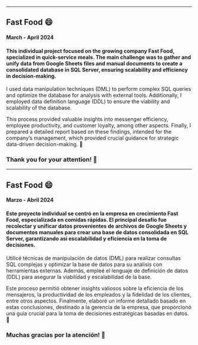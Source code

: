 
---

## Fast Food 😄
#### March - April 2024

#### This individual project focused on the growing company Fast Food, specialized in quick-service meals. The main challenge was to gather and unify data from Google Sheets files and manual documents to create a consolidated database in SQL Server, ensuring scalability and efficiency in decision-making.

I used data manipulation techniques (DML) to perform complex SQL queries and optimize the database for analysis with external tools. Additionally, I employed data definition language (DDL) to ensure the viability and scalability of the database.

This process provided valuable insights into messenger efficiency, employee productivity, and customer loyalty, among other aspects. Finally, I prepared a detailed report based on these findings, intended for the company’s management, which provided crucial guidance for strategic data-driven decision-making. 🧐

### Thank you for your attention! 🚨

---
## Fast Food 😄
#### Marzo - Abril 2024

#### Este proyecto individual se centró en la empresa en crecimiento Fast Food, especializada en comidas rápidas. El principal desafío fue recolectar y unificar datos provenientes de archivos de Google Sheets y documentos manuales para crear una base de datos consolidada en SQL Server, garantizando así escalabilidad y eficiencia en la toma de decisiones. 

Utilicé técnicas de manipulación de datos (DML) para realizar consultas SQL complejas y optimizar la base de datos para su análisis con herramientas externas. Además, empleé el lenguaje de definición de datos (DDL) para asegurar la viabilidad y escalabilidad de la base. 

Este proceso permitió obtener insights valiosos sobre la eficiencia de los mensajeros, la productividad de los empleados y la fidelidad de los clientes, entre otros aspectos. Finalmente, elaboré un informe detallado basado en estas conclusiones, destinado a la gerencia de la empresa, que proporcionó una guía crucial para la toma de decisiones estratégicas basadas en datos. 🧐


### Muchas gracias por la atención! 🚨
